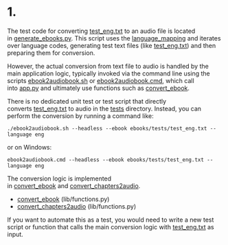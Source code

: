 # 1. 

The test code for converting [test_eng.txt](vscode-file://vscode-app/c:/Program%20Files/Microsoft%20VS%20Code/resources/app/out/vs/code/electron-sandbox/workbench/workbench.html) to an audio file is located in [generate_ebooks.py](vscode-file://vscode-app/c:/Program%20Files/Microsoft%20VS%20Code/resources/app/out/vs/code/electron-sandbox/workbench/workbench.html). This script uses the [language_mapping](vscode-file://vscode-app/c:/Program%20Files/Microsoft%20VS%20Code/resources/app/out/vs/code/electron-sandbox/workbench/workbench.html) and iterates over language codes, generating test text files (like [test_eng.txt](vscode-file://vscode-app/c:/Program%20Files/Microsoft%20VS%20Code/resources/app/out/vs/code/electron-sandbox/workbench/workbench.html)) and then preparing them for conversion.

However, the actual conversion from text file to audio is handled by the main application logic, typically invoked via the command line using the scripts [ebook2audiobook.sh](vscode-file://vscode-app/c:/Program%20Files/Microsoft%20VS%20Code/resources/app/out/vs/code/electron-sandbox/workbench/workbench.html) or [ebook2audiobook.cmd](vscode-file://vscode-app/c:/Program%20Files/Microsoft%20VS%20Code/resources/app/out/vs/code/electron-sandbox/workbench/workbench.html), which call into [app.py](vscode-file://vscode-app/c:/Program%20Files/Microsoft%20VS%20Code/resources/app/out/vs/code/electron-sandbox/workbench/workbench.html) and ultimately use functions such as [convert_ebook](vscode-file://vscode-app/c:/Program%20Files/Microsoft%20VS%20Code/resources/app/out/vs/code/electron-sandbox/workbench/workbench.html).

There is no dedicated unit test or test script that directly converts [test_eng.txt](vscode-file://vscode-app/c:/Program%20Files/Microsoft%20VS%20Code/resources/app/out/vs/code/electron-sandbox/workbench/workbench.html) to audio in the [tests](vscode-file://vscode-app/c:/Program%20Files/Microsoft%20VS%20Code/resources/app/out/vs/code/electron-sandbox/workbench/workbench.html) directory. Instead, you can perform the conversion by running a command like:
```
./ebook2audiobook.sh --headless --ebook ebooks/tests/test_eng.txt --language eng
```
or on Windows:
```
ebook2audiobook.cmd --headless --ebook ebooks/tests/test_eng.txt --language eng
```

The conversion logic is implemented in [convert_ebook](vscode-file://vscode-app/c:/Program%20Files/Microsoft%20VS%20Code/resources/app/out/vs/code/electron-sandbox/workbench/workbench.html) and [convert_chapters2audio](vscode-file://vscode-app/c:/Program%20Files/Microsoft%20VS%20Code/resources/app/out/vs/code/electron-sandbox/workbench/workbench.html).

- [convert_ebook](vscode-file://vscode-app/c:/Program%20Files/Microsoft%20VS%20Code/resources/app/out/vs/code/electron-sandbox/workbench/workbench.html) (lib/functions.py)
- [convert_chapters2audio](vscode-file://vscode-app/c:/Program%20Files/Microsoft%20VS%20Code/resources/app/out/vs/code/electron-sandbox/workbench/workbench.html) (lib/functions.py)

If you want to automate this as a test, you would need to write a new test script or function that calls the main conversion logic with [test_eng.txt](vscode-file://vscode-app/c:/Program%20Files/Microsoft%20VS%20Code/resources/app/out/vs/code/electron-sandbox/workbench/workbench.html) as input.